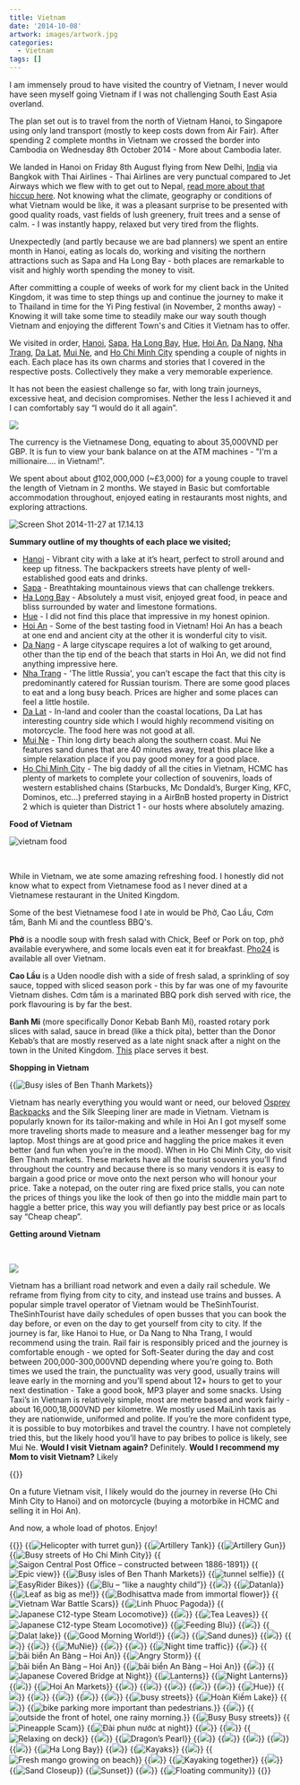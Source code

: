 ```yaml
---
title: Vietnam
date: '2014-10-08'
artwork: images/artwork.jpg
categories:
  - Vietnam
tags: []
---
```


I am immensely proud to have visited the country of Vietnam, I never would have seen myself going Vietnam if I was not challenging South East Asia overland.

The plan set out is to travel from the north of Vietnam Hanoi, to Singapore using only land transport (mostly to keep costs down from Air Fair). After spending 2 complete months in Vietnam we crossed the border into Cambodia on Wednesday 8th October 2014 - More about Cambodia later.

We landed in Hanoi on Friday 8th August flying from New Delhi, [India](/categories/india) via Bangkok with Thai Airlines - Thai Airlines are very punctual compared to Jet Airways which we flew with to get out to Nepal, [read more about that hiccup here](/posts/2014-07-delayed/). Not knowing what the climate, geography or conditions of what Vietnam would be like, it was a pleasant surprise to be presented with good quality roads, vast fields of lush greenery, fruit trees and a sense of calm. - I was instantly happy, relaxed but very tired from the flights.

Unexpectedly (and partly because we are bad planners) we spent an entire month in Hanoi, eating as locals do, working and visiting the northern attractions such as Sapa and Ha Long Bay - both places are remarkable to visit and highly worth spending the money to visit.

After committing a couple of weeks of work for my client back in the United Kingdom, it was time to step things up and continue the journey to make it to Thailand in time for the Yi Ping festival (in November, 2 months away) - Knowing it will take some time to steadily make our way south though Vietnam and enjoying the different Town's and Cities it Vietnam has to offer.

We visited in order, [Hanoi](/posts/2014-09-ha-noi/), [Sapa](/posts/2014-08-sa-pa/), [Ha Long Bay](/posts/2014-08-ha-long-bay/), [Hue](/posts/2014-09-hue/), [Hoi An](/posts/2014-09-hoi-an/), [Da Nang](/posts/2014-09-da-nang/ "Da Nang"), [Nha Trang](/posts/2014-09-good-morning-nha-trang/ "Good Morning Nha Trang"), [Da Lat](/posts/2014-09-da-lat/ "Da Lat"), [Mui Ne](/posts/2014-10-the-freedom-of-mui-ne/ "The freedom of Mui Ne"), and [Ho Chi Minh City](/posts/2014-10-ho-chi-minh-city/ "Ho Chi Minh City") spending a couple of nights in each. Each place has its own charms and stories that I covered in the respective posts. Collectively they make a very memorable experience.

It has not been the easiest challenge so far, with long train journeys, excessive heat, and decision compromises. Nether the less I achieved it and I can comfortably say “I would do it all again”.

![](images/IMG_20141006_101838-1024x583.jpg)

The currency is the Vietnamese Dong, equating to about 35,000VND per GBP. It is fun to view your bank balance on at the ATM machines - "I'm a millionaire.... in Vietnam!".

We spent about about ₫102,000,000 (~£3,000) for a young couple to travel the length of Vietnam in 2 months. We stayed in Basic but comfortable accommodation throughout, enjoyed eating in restaurants most nights, and exploring attractions.

![Screen Shot 2014-11-27 at 17.14.13](images/Screen-Shot-2014-11-27-at-17.14.13-1024x707.png)

**Summary outline of my thoughts of each place we visited;** 

* [Hanoi](/posts/2014-09-ha-noi/ "Hà Nội") - Vibrant city with a lake at it’s heart, perfect to stroll around and keep up fitness. The backpackers streets have plenty of well-established good eats and drinks. 
* [Sapa](/posts/2014-08-sa-pa/ "Sa Pa") - Breathtaking mountainous views that can challenge trekkers. 
* [Ha Long Bay](/posts/2014-08-ha-long-bay/ "Hạ Long Bay & Bái Tử Long Bay") - Absolutely a must visit, enjoyed great food, in peace and bliss surrounded by water and limestone formations. 
* [Hue](/posts/2014-09-hue/ "Huế") - I did not find this place that impressive in my honest opinion. 
* [Hoi An](/posts/2014-09-hoi-an/ "Hội An") - Some of the best tasting food in Vietnam! Hoi An has a beach at one end and ancient city at the other it is wonderful city to visit. 
* [Da Nang](/posts/2014-09-da-nang/ "Da Nang") - A large cityscape requires a lot of walking to get around, other than the tip end of the beach that starts in Hoi An, we did not find anything impressive here. 
* [Nha Trang](/posts/2014-09-good-morning-nha-trang/ "Good Morning Nha Trang") - 'The little Russia', you can’t escape the fact that this city is predominantly catered for Russian tourism. There are some good places to eat and a long busy beach. Prices are higher and some places can feel a little hostile. 
* [Da Lat](/posts/2014-09-da-lat/ "Da Lat") - In-land and cooler than the coastal locations, Da Lat has interesting country side which I would highly recommend visiting on motorcycle. The food here was not good at all. 
* [Mui Ne](/posts/2014-10-the-freedom-of-mui-ne/ "The freedom of Mui Ne") - Thin long dirty beach along the southern coast. Mui Ne features sand dunes that are 40 minutes away, treat this place like a simple relaxation place if you pay good money for a good place. 
* [Ho Chi Minh City](/posts/2014-10-ho-chi-minh-city/ "Ho Chi Minh City") - The big daddy of all the cities in Vietnam, HCMC has plenty of markets to complete your collection of souvenirs, loads of western established chains (Starbucks, Mc Dondald’s, Burger King, KFC, Dominos, etc…) preferred staying in a AirBnB hosted property in District 2 which is quieter than District 1 - our hosts where absolutely amazing.

**Food of Vietnam**

![vietnam food](images/vietnam-food1-1024x640.jpg)

 

While in Vietnam, we ate some amazing refreshing food. I honestly did not know what to expect from Vietnamese food as I never dined at a Vietnamese restaurant in the United Kingdom.

Some of the best Vietnamese food I ate in would be Phở, Cao Lầu, Cơm tấm, Banh Mi and the countless BBQ's.

**Phở** is a noodle soup with fresh salad with Chick, Beef or Pork on top, phở available everywhere, and some locals even eat it for breakfast. [Pho24](/posts/2014-08-pho-24/ "Pho 24") is available all over Vietnam.

**Cao Lầu** is a Uden noodle dish with a side of fresh salad, a sprinkling of soy sauce, topped with sliced season pork - this by far was one of my favourite Vietnam dishes. Cơm tấm is a marinated BBQ pork dish served with rice, the pork flavouring is by far the best.

**Banh Mi** (more specifically Donor Kebab Banh Mi), roasted rotary pork slices with salad, sauce in bread (like a thick pita), better than the Donor Kebab’s that are mostly reserved as a late night snack after a night on the town in the United Kingdom. [This](/posts/2014-09-banh-mi-doner-kebab-hang-bac/ "Bánh Mì Doner Kebab Hàng Bạc") place serves it best.

**Shopping in Vietnam**

{{<img src="images/IMG_20141005_141033-1024x583.jpg" oriantation="full" title="Busy isles of Ben Thanh Markets">}}

Vietnam has nearly everything you would want or need, our beloved [Osprey Backpacks](https://www.amazon.co.uk/gp/product/B004BF62C0/ref=as_li_tf_tl?ie=UTF8&camp=1634&creative=6738&creativeASIN=B004BF62C0&linkCode=as2&tag=gonetraveli02-21) and the Silk Sleeping liner are made in Vietnam. Vietnam is popularly known for its tailor-making and while in Hoi An I got myself some more traveling shorts made to measure and a leather messenger bag for my laptop. Most things are at good price and haggling the price makes it even better (and fun when you’re in the mood). When in Ho Chi Minh City, do visit Ben Thanh markets. These markets have all the tourist souvenirs you’ll find throughout the country and because there is so many vendors it is easy to bargain a good price or move onto the next person who will honour your price. Take a notepad, on the outer ring are fixed price stalls, you can note the prices of things you like the look of then go into the middle main part to haggle a better price, this way you will defiantly pay best price or as locals say “Cheap cheap”.

**Getting around Vietnam**

 

![](images/IMG_20140918_121740-1024x583.jpg)

Vietnam has a brilliant road network and even a daily rail schedule. We reframe from flying from city to city, and instead use trains and busses. A popular simple travel operator of Vietnam would be TheSinhTourist. TheSinhTourist have daily schedules of open busses that you can book the day before, or even on the day to get yourself from city to city. If the journey is far, like Hanoi to Hue, or Da Nang to Nha Trang, I would recommend using the train. Rail fair is responsibly priced and the journey is comfortable enough - we opted for Soft-Seater during the day and cost between 200,000-300,000VND depending where you’re going to. Both times we used the train, the punctuality was very good, usually trains will leave early in the morning and you’ll spend about 12+ hours to get to your next destination - Take a good book, MP3 player and some snacks. Using Taxi’s in Vietnam is relatively simple, most are metre based and work fairly - about 16,000,18,000VND per kilometre. We mostly used MaiLinh taxis as they are nationwide, uniformed and polite. If you’re the more confident type, it is possible to buy motorbikes and travel the country. I have not completely tried this, but the likely hood you’ll have to pay bribes to police is likely, see Mui Ne. **Would I visit Vietnam again?** Definitely. **Would I recommend my Mom to visit Vietnam?** Likely

{{<rating ease="5" budget="4" english="4" safety="5" hawkers="3">}}

On a future Vietnam visit, I likely would do the journey in reverse (Ho Chi Minh City to Hanoi) and on motorcycle (buying a motorbike in HCMC and selling it in Hoi An).

And now, a whole load of photos. Enjoy!

{{<gallery>}}
  {{<img src="images/DSC01603.jpg" title="Helicopter with turret gun">}}
  {{<img src="images/DSC01599.jpg" title="Artillery Tank">}}
  {{<img src="images/DSC01596.jpg" title="Artillery Gun">}}
  {{<img src="images/IMG_20141003_170819.jpg" title="Busy streets of Ho Chi Minh City">}}
  {{<img src="images/PANO_20141005_133245.jpg" title="Saigon Central Post Office &#8211; constructed between 1886-1891">}}
  {{<img src="images/DSC_0134.jpg" title="Epic view" oriantation="portrait">}}
  {{<img src="images/IMG_20141005_141033.jpg" title="Busy isles of Ben Thanh Markets">}}
  {{<img src="images/DSC01586.jpg" title="tunnel selfie" oriantation="portrait">}}
  {{<img src="images/IMG_5312.jpg" title="EasyRider Bikes">}}
  {{<img src="images/DSC01419.jpg" title="Blu &#8211; &#8220;like a naughty child&#8221;" oriantation="portrait">}}
  {{<img src="images/DSC01383.jpg">}}
  {{<img src="images/DSC01339.jpg" title="Datanla">}}
  {{<img src="images/IMG_5224-SMILE.jpg" title="Leaf as big as me!" oriantation="portrait">}}
  {{<img src="images/PANO_20140928_095320.jpg" title="Bodhisattva made from immortal flower" oriantation="portrait">}}
  {{<img src="images/IMG_5222.jpg" title="Vietnam War Battle Scars">}}
  {{<img src="images/IMG_20140928_093550.jpg" title="Linh Phuoc Pagoda">}}
  {{<img src="images/DSC01275.jpg" title="Japanese C12-type Steam Locomotive">}}
  {{<img src="images/DSC01260.jpg">}}
  {{<img src="images/IMG_20140928_113445.jpg" title="Tea Leaves">}}
  {{<img src="images/IMG_20140928_085906.jpg" title="Japanese C12-type Steam Locomotive">}}
  {{<img src="images/DSC01429.jpg" title="Feeding Blu">}}
  {{<img src="images/IMG_51521.jpg">}}
  {{<img src="images/DSC01254.jpg" title="Dalat lake">}}
  {{<img src="images/IMG_20140926_081141.jpg" title="Good Morning World!">}}
  {{<img src="images/DSC01447.jpg">}}
  {{<img src="images/DSC01472.jpg" title="Sand dunes">}}
  {{<img src="images/IMG_20141001_104917-EFFECTS.jpg">}}
  {{<img src="images/DSC01480.jpg">}}
  {{<img src="images/DSC01538.jpg" oriantation="portrait">}}
  {{<img src="images/DSC01524.jpg" title="MuNie" oriantation="large">}}
  {{<img src="images/DSC01546.jpg">}}
  {{<img src="images/IMG_5338.jpg">}}
  {{<img src="images/IMG_5128-MOTION.gif" title="Night time traffic">}}
  {{<img src="images/IMG_20140921_142501.jpg">}}
  {{<img src="images/DSC01215.jpg" title="bãi biển An Bàng &#8211; Hoi An">}}
  {{<img src="images/IMG_5045-EFFECTS.jpg" title="Angry Storm">}}
  {{<img src="images/DSC01208.jpg" title="bãi biển An Bàng &#8211; Hoi An">}}
  {{<img src="images/IMG_5043.jpg" title="bãi biển An Bàng &#8211; Hoi An">}}
  {{<img src="images/DSC01392.jpg">}}
  {{<img src="images/IMG_5003.jpg" title="Japanese Covered Bridge at Night">}}
  {{<img src="images/DSC01173.jpg" title="Lanterns">}}
  {{<img src="images/DSC01161.jpg" title="Night Lanterns">}}
  {{<img src="images/DSC01151.jpg">}}
  {{<img src="images/DSC01128.jpg" title="Hoi An Markets" oriantation="large">}}
  {{<img src="images/DSC01110.jpg">}}
  {{<img src="images/DSC01104.jpg">}}
  {{<img src="images/IMG_20140916_164229.jpg">}}
  {{<img src="images/DSC01188.jpg">}}
  {{<img src="images/IMG_4931.jpg">}}
  {{<img src="images/DSC01076.jpg" title="Hue " oriantation="portrait">}}
  {{<img src="images/PANO_20140914_120057.jpg">}}
  {{<img src="images/DSC01064.jpg">}}
  {{<img src="images/IMG_20140914_120658.jpg">}}
  {{<img src="images/IMG_20140914_133408.jpg">}}
  {{<img src="images/IMG_4893-MOTION1.gif">}}
  {{<img src="images/IMG_4195.jpg" title="busy streets ">}}
  {{<img src="images/DSC00584.jpg" title="Hoàn Kiếm Lake">}}
  {{<img src="images/IMG_4182-EFFECTS.jpg" oriantation="portrait">}}
  {{<img src="images/IMG_20140811_151043.jpg" title="bike parking more important than pedestrians. ">}}
  {{<img src="images/IMG_4280.jpg">}}
  {{<img src="images/PANO_20140813_092450.jpg" title="outside the front of hotel, one rainy morning.">}}
  {{<img src="images/IMG_20140906_204525.jpg" title="Busy Busy streets">}}
  {{<img src="images/DSC00640.jpg" title="Pineapple Scam">}}
  {{<img src="images/PANO_20140816_191219.jpg" title="Đài phun nước at night">}}
  {{<img src="images/IMG_4835-EFFECTS.jpg">}}
  {{<img src="images/IMG_4876.jpg">}}
  {{<img src="images/IMG_20140822_151826.jpg" title="Relaxing on deck" oriantation="large">}}
  {{<img src="images/IMG_20140822_152748.jpg">}}
  {{<img src="images/IMG_4567.jpg" title="Dragon&#8217;s Pearl">}}
  {{<img src="images/IMG_4578.jpg">}}
  {{<img src="images/IMG_4589.jpg">}}
  {{<img src="images/IMG_4585.jpg">}}
  {{<img src="images/IMG_4614.jpg" oriantation="large">}}
  {{<img src="images/DSC00816.jpg">}}
  {{<img src="images/IMG_4628.jpg" title="Ha Long Bay">}}
  {{<img src="images/IMG_4630.jpg">}}
  {{<img src="images/DSC00828.jpg" title="Kayaks ">}}
  {{<img src="images/IMG_4667.jpg">}}
  {{<img src="images/IMG_4698.jpg" title="Fresh mango growing on beach">}}
  {{<img src="images/DSC00849.jpg" oriantation="square">}}
  {{<img src="images/DSC00926.jpg" title="Kayaking together" oriantation="portrait">}}
  {{<img src="images/IMG_4746.jpg" oriantation="portrait">}}
  {{<img src="images/IMG_4700.jpg" title="Sand Closeup">}}
  {{<img src="images/DSC00861.jpg" title="Sunset">}}
  {{<img src="images/DSC00891-EFFECTS.jpg">}}
  {{<img src="images/DSC00985.jpg" title="Floating community">}}
{{</gallery>}}
